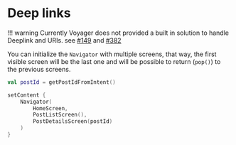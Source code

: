 # Deep links

!!! warning
    Currently Voyager does not provided a built in solution to handle Deeplink and URIs. see [#149](https://github.com/adrielcafe/voyager/issues/149) and [#382](https://github.com/adrielcafe/voyager/issues/382)

You can initialize the `Navigator` with multiple screens, that way, the first visible screen will be the last one and will be possible to return (`pop()`) to the previous screens.

```kotlin
val postId = getPostIdFromIntent()

setContent {
    Navigator(
        HomeScreen,
        PostListScreen(),
        PostDetailsScreen(postId)
    )
}
```
